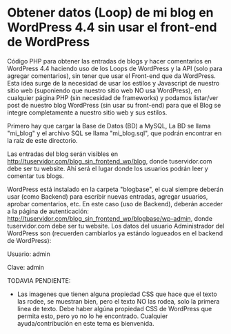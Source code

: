 # Obtener datos (Loop) de mi blog en WordPress 4.4 sin usar el front-end de WordPress

Código PHP para obtener las entradas de blogs y hacer comentarios en WordPress 4.4 haciendo uso de los Loops de WordPress y la API (solo para agregar comentarios), sin tener que usar el Front-end que da WordPress. Esta idea surge de la necesidad de usar los estilos y Javascript de nuestro sitio web (suponiendo que nuestro sitio web NO usa WordPress), en cualquier página PHP (sin necesidad de frameworks) y podamos listar/ver post de nuestro blog WordPress (sin usar su front-end) para que el Blog se integre completamente a nuestro sitio web y sus estilos.

Primero hay que cargar la Base de Datos (BD) a MySQL, La BD se llama "mi_blog" y el archivo SQL se llama "mi_blog.sql", que podrán encontrar en la raíz de este directorio.

Las entradas del blog serán visibles en http://tuservidor.com/blog_sin_frontend_wp/blog, donde tuservidor.com debe ser tu website.   Ahí será el lugar donde los usuarios podrán leer y comentar tus blogs.

WordPress está instalado en la carpeta "blogbase", el cual siempre deberán usar (como Backend) para escribir nuevas entradas, agregar usuarios, aprobar comentarios, etc. En este caso (uso de Backend), deberán acceder a la página de autenticación: http://tuservidor.com/blog_sin_frontend_wp/blogbase/wp-admin, donde tuservidor.com debe ser tu website.  Los datos del usuario Administrador del WordPress son (recuerden cambiarlos ya estándo logueados en el backend de WordPress): 

Usuario:  admin

Clave:    admin

TODAVIA PENDIENTE:
* Las imagenes que tienen alguna propiedad CSS que hace que el texto las rodee, se muestran bien, pero el texto NO las rodea, solo la primera linea de texto.  Debe haber algúna propiedad CSS de WordPress que permita esto, pero yo no lo he encontrado.  Cualquier ayuda/contribución en este tema es bienvenida. 
